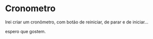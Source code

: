 # Cronometro

Irei criar um cronômetro, com botão de reiniciar, de parar e de iniciar...

espero que gostem.
